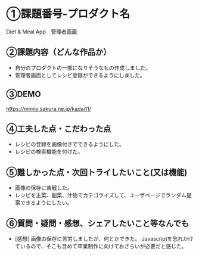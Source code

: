 # ①課題番号-プロダクト名
Diet & Meal App　管理者画面


## ②課題内容（どんな作品か）
- 自分のプロダクトの一部になりそうなもの作成しました。
- 管理者画面としてレシピ登録ができるようにしました。

## ③DEMO
https://mimiy.sakura.ne.jp/kadai11/


## ④工夫した点・こだわった点
- レシピの登録を画像付きでできるようにした。
- レシピの検索機能を付けた。


## ⑤難しかった点・次回トライしたいこと(又は機能)
- 画像の保存に苦戦した。
- レシピを主菜、副菜、汁物でカテゴライズして、ユーザページでランダム提案できるようにしたい。


## ⑥質問・疑問・感想、シェアしたいこと等なんでも

- [感想]
画像の保存に苦労しましたが、何とかできた。
Javascriptを忘れかけているので、そこも含めて卒業制作に向けておさらいが必要だと感じた。